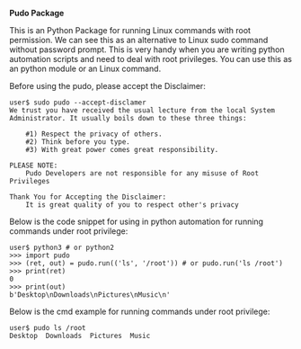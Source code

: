 **Pudo Package**

This is an Python Package for running Linux commands with root permission.
We can see this as an alternative to Linux sudo command without password prompt.
This is very handy when you are writing python automation scripts and need to deal with root privileges.
You can use this as an python module or an Linux command.

Before using the pudo, please accept the Disclaimer:

    user$ sudo pudo --accept-disclamer
	We trust you have received the usual lecture from the local System
	Administrator. It usually boils down to these three things:

		#1) Respect the privacy of others.
		#2) Think before you type.
		#3) With great power comes great responsibility.

	PLEASE NOTE:
		Pudo Developers are not responsible for any misuse of Root Privileges

	Thank You for Accepting the Disclaimer:
	    It is great quality of you to respect other's privacy

Below is the code snippet for using in python automation for running commands under root privilege:

    user$ python3 # or python2
    >>> import pudo
    >>> (ret, out) = pudo.run(('ls', '/root')) # or pudo.run('ls /root')
    >>> print(ret)
    0
    >>> print(out)
    b'Desktop\nDownloads\nPictures\nMusic\n'

Below is the cmd example for running commands under root privilege:

    user$ pudo ls /root
    Desktop  Downloads  Pictures  Music
